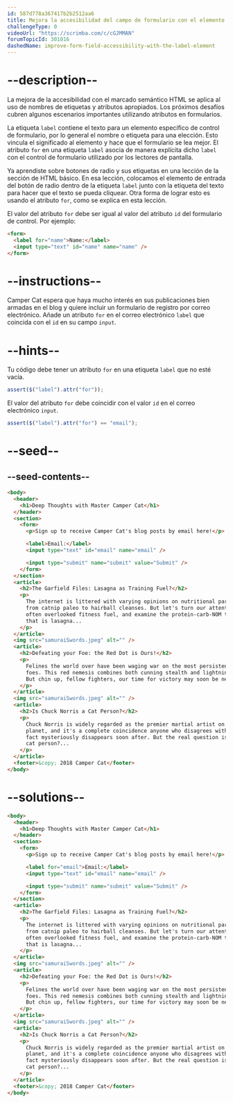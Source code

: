 ```yaml
---
id: 587d778a367417b2b2512aa6
title: Mejora la accesibilidad del campo de formulario con el elemento label (etiqueta)
challengeType: 0
videoUrl: "https://scrimba.com/c/cGJMMAN"
forumTopicId: 301016
dashedName: improve-form-field-accessibility-with-the-label-element
---
```


# --description--

La mejora de la accesibilidad con el marcado semántico HTML se aplica al uso de nombres de etiquetas y atributos apropiados. Los próximos desafíos cubren algunos escenarios importantes utilizando atributos en formularios.

La etiqueta `label` contiene el texto para un elemento específico de control de formulario, por lo general el nombre o etiqueta para una elección. Esto vincula el significado al elemento y hace que el formulario se lea mejor. El atributo `for` en una etiqueta `label` asocia de manera explícita dicho `label` con el control de formulario utilizado por los lectores de pantalla.

Ya aprendiste sobre botones de radio y sus etiquetas en una lección de la sección de HTML básico. En esa lección, colocamos el elemento de entrada del botón de radio dentro de la etiqueta `label` junto con la etiqueta del texto para hacer que el texto se pueda cliquear. Otra forma de lograr esto es usando el atributo `for`, como se explica en esta lección.

El valor del atributo `for` debe ser igual al valor del atributo `id` del formulario de control. Por ejemplo:

```html
<form>
  <label for="name">Name:</label>
  <input type="text" id="name" name="name" />
</form>
```

# --instructions--

Camper Cat espera que haya mucho interés en sus publicaciones bien armadas en el blog y quiere incluir un formulario de registro por correo electrónico. Añade un atributo `for` en el correo electrónico `label` que coincida con el `id` en su campo `input`.

# --hints--

Tu código debe tener un atributo `for` en una etiqueta `label` que no esté vacía.

```js
assert($("label").attr("for"));
```

El valor del atributo `for` debe coincidir con el valor `id` en el correo electrónico `input`.

```js
assert($("label").attr("for") == "email");
```

# --seed--

## --seed-contents--

```html
<body>
  <header>
    <h1>Deep Thoughts with Master Camper Cat</h1>
  </header>
  <section>
    <form>
      <p>Sign up to receive Camper Cat's blog posts by email here!</p>

      <label>Email:</label>
      <input type="text" id="email" name="email" />

      <input type="submit" name="submit" value="Submit" />
    </form>
  </section>
  <article>
    <h2>The Garfield Files: Lasagna as Training Fuel?</h2>
    <p>
      The internet is littered with varying opinions on nutritional paradigms,
      from catnip paleo to hairball cleanses. But let's turn our attention to an
      often overlooked fitness fuel, and examine the protein-carb-NOM trifecta
      that is lasagna...
    </p>
  </article>
  <img src="samuraiSwords.jpeg" alt="" />
  <article>
    <h2>Defeating your Foe: the Red Dot is Ours!</h2>
    <p>
      Felines the world over have been waging war on the most persistent of
      foes. This red nemesis combines both cunning stealth and lightning speed.
      But chin up, fellow fighters, our time for victory may soon be near...
    </p>
  </article>
  <img src="samuraiSwords.jpeg" alt="" />
  <article>
    <h2>Is Chuck Norris a Cat Person?</h2>
    <p>
      Chuck Norris is widely regarded as the premier martial artist on the
      planet, and it's a complete coincidence anyone who disagrees with this
      fact mysteriously disappears soon after. But the real question is, is he a
      cat person?...
    </p>
  </article>
  <footer>&copy; 2018 Camper Cat</footer>
</body>
```

# --solutions--

```html
<body>
  <header>
    <h1>Deep Thoughts with Master Camper Cat</h1>
  </header>
  <section>
    <form>
      <p>Sign up to receive Camper Cat's blog posts by email here!</p>

      <label for="email">Email:</label>
      <input type="text" id="email" name="email" />

      <input type="submit" name="submit" value="Submit" />
    </form>
  </section>
  <article>
    <h2>The Garfield Files: Lasagna as Training Fuel?</h2>
    <p>
      The internet is littered with varying opinions on nutritional paradigms,
      from catnip paleo to hairball cleanses. But let's turn our attention to an
      often overlooked fitness fuel, and examine the protein-carb-NOM trifecta
      that is lasagna...
    </p>
  </article>
  <img src="samuraiSwords.jpeg" alt="" />
  <article>
    <h2>Defeating your Foe: the Red Dot is Ours!</h2>
    <p>
      Felines the world over have been waging war on the most persistent of
      foes. This red nemesis combines both cunning stealth and lightning speed.
      But chin up, fellow fighters, our time for victory may soon be near...
    </p>
  </article>
  <img src="samuraiSwords.jpeg" alt="" />
  <article>
    <h2>Is Chuck Norris a Cat Person?</h2>
    <p>
      Chuck Norris is widely regarded as the premier martial artist on the
      planet, and it's a complete coincidence anyone who disagrees with this
      fact mysteriously disappears soon after. But the real question is, is he a
      cat person?...
    </p>
  </article>
  <footer>&copy; 2018 Camper Cat</footer>
</body>
```
